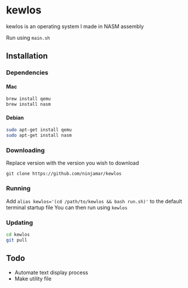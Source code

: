 # kewlos
kewlos is an operating system I made in NASM assembly

Run using `main.sh`

## Installation
### Dependencies
#### Mac
```bash
brew install qemu
brew install nasm
```
#### Debian
```bash
sudo apt-get install qemu
sudo apt-get install nasm
```
### Downloading
Replace version with the version you wish to download

```
git clone https://github.com/ninjamar/kewlos
```
### Running
Add `alias kewlos='(cd /path/to/kewlos && bash run.sh)'` to the default terminal startup file
You can then run using `kewlos`

### Updating
```bash
cd kewlos
git pull
```

## Todo
- Automate text display process
- Make utility file
